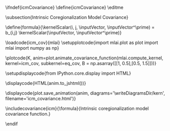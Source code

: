 \ifndef{icmCovariance}
\define{icmCovariance}
\editme

\subsection{Intrinsic Coregionalization Model Covariance}

\define{formula}{\kernelScalar(i, j, \inputVector, \inputVector^\prime) = b_{i,j} \kernelScalar(\inputVector, \inputVector^\prime)}

\loadcode{icm_cov}{mlai}
\setupplotcode{import mlai.plot as plot
import mlai
import numpy as np}

\plotcode{K, anim=plot.animate_covariance_function(mlai.compute_kernel, 
                                         kernel=icm_cov, subkernel=eq_cov,
										 B = np.asarray([[1, 0.5],[0.5, 1.5]]))}

\setupdisplaycode{from IPython.core.display import HTML}

\displaycode{HTML(anim.to_jshtml())}

\displaycode{plot.save_animation(anim, 
                    diagrams='\writeDiagramsDir/kern', 
				    filename='icm_covariance.html')}


\includecovariance{icm}{\formula}{Intrinsic coregionalization model covariance function.}

\endif
